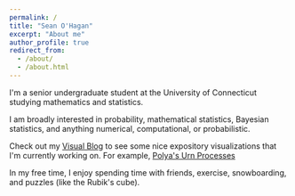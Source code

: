 ```yaml
---
permalink: /
title: "Sean O'Hagan"
excerpt: "About me"
author_profile: true
redirect_from: 
  - /about/
  - /about.html
---
```


I'm a senior undergraduate student at the University of Connecticut studying mathematics and statistics.

I am broadly interested in probability, mathematical statistics, Bayesian statistics, and anything numerical, computational, or probabilistic.

Check out my [Visual Blog](/blog/) to see some nice expository visualizations that I'm currently working on. For example, [Polya's Urn Processes](/portfolio/polya-urn)

In my free time, I enjoy spending time with friends, exercise, snowboarding, and puzzles (like the Rubik's cube).